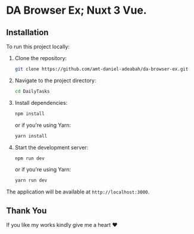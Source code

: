 # DA Browser Ex; Nuxt 3 Vue.

## Installation

To run this project locally:

1. Clone the repository:
   ```bash
   git clone https://github.com/amt-daniel-adeabah/da-browser-ex.git
   ```
2. Navigate to the project directory:
   ```bash
   cd DailyTasks
   ```
3. Install dependencies:
   ```bash
   npm install
   ```
   or if you're using Yarn:
   ```bash
   yarn install
   ```
4. Start the development server:
   ```bash
   npm run dev
   ```
   or if you're using Yarn:
   ```bash
   yarn run dev
   ```

The application will be available at `http://localhost:3000`.

## Thank You

If you like my works kindly give me a heart ❤
